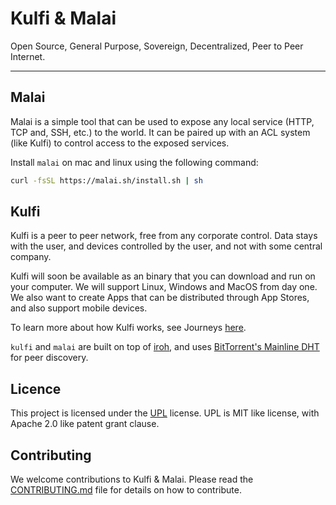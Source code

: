 # Kulfi & Malai

Open Source, General Purpose, Sovereign, Decentralized, Peer to Peer Internet.

---

## Malai

Malai is a simple tool that can be used to expose any local service (HTTP, TCP
and, SSH, etc.) to the world. It can be paired up with an ACL system (like
Kulfi) to control access to the exposed services.

Install `malai` on mac and linux using the following command:

```bash
curl -fsSL https://malai.sh/install.sh | sh
```

## Kulfi

Kulfi is a peer to peer network, free from any corporate control. Data stays
with the user, and devices controlled by the user, and not with some central
company.

Kulfi will soon be available as an binary that you can download and run on your
computer. We will support Linux, Windows and MacOS from day one. We also want to
create Apps that can be distributed through App Stores, and also support mobile
devices.

To learn more about how Kulfi works, see
Journeys [here](https://kulfi.app/doc/journeys/).

`kulfi` and `malai` are built on top of [iroh][iroh], and uses [BitTorrent's
Mainline DHT][MainlineDHT] for peer discovery.

[fastn]: https://fastn.com

[iroh]: https://www.iroh.computer

[MainlineDHT]: https://en.wikipedia.org/wiki/Mainline_DHT

## Licence

This project is licensed under the [UPL](LICENSE) license. UPL is MIT like
license, with Apache 2.0 like patent grant clause.

## Contributing

We welcome contributions to Kulfi & Malai. Please read the
[CONTRIBUTING.md][cont] file for details on how to contribute.

[cont]: CONTRIBUTING.md
